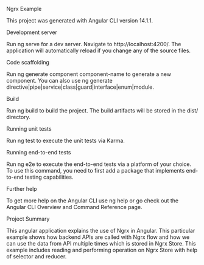 Ngrx Example

This project was generated with Angular CLI version 14.1.1.

Development server

Run ng serve for a dev server. Navigate to http://localhost:4200/. The application will automatically reload if you change any of the source files.

Code scaffolding

Run ng generate component component-name to generate a new component. You can also use ng generate directive|pipe|service|class|guard|interface|enum|module.

Build

Run ng build to build the project. The build artifacts will be stored in the dist/ directory.

Running unit tests

Run ng test to execute the unit tests via Karma.

Running end-to-end tests

Run ng e2e to execute the end-to-end tests via a platform of your choice. To use this command, you need to first add a package that implements end-to-end testing capabilities.

Further help

To get more help on the Angular CLI use ng help or go check out the Angular CLI Overview and Command Reference page.

Project Summary

This angular application explains the use of Ngrx in Angular. This particular example shows how backend APIs are called with Ngrx flow and how we can use the data from API multiple times which is stored in Ngrx Store. This example includes reading and performing operation on Ngrx Store with help of selector and reducer.
